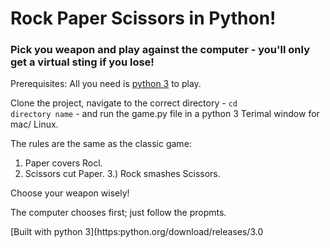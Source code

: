 # Rock Paper Scissors in Python!

### Pick you weapon and play against the computer - you'll only get a virtual sting if you lose!

Prerequisites: All you need is [python 3](https://www.python.org/download/releases/3.0) to play.

Clone the project, navigate to the correct directory - <code>cd directory name</code> - and run the game.py file in a python 3 Terimal window for mac/ Linux.

The rules are the same as the classic game:
1. Paper covers Rocl.
2. Scissors cut Paper.
3.) Rock smashes Scissors.

Choose your weapon wisely!

The computer chooses first; just follow the propmts.

[Built with python 3](https:python.org/download/releases/3.0